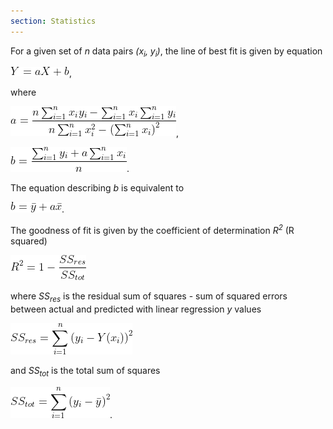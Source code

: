 ```yaml
---
section: Statistics
---
```

For a given set of *n* data pairs *(x<sub>i</sub>, y<sub>i</sub>)*, the line of best fit is given by equation

![a](/assets/images/handbook/statistics/simple_linear_equation.gif),

where

![a](/assets/images/handbook/statistics/simple_linear_regression_a.gif),


![b](/assets/images/handbook/statistics/simple_linear_regression_b.gif).

The equation describing *b* is equivalent to 

![b by means](/assets/images/handbook/statistics/simple_linear_regression_b_by_means.gif).

The goodness of fit is given by the coefficient of determination *R<sup>2</sup>* (R squared)

![R squared](/assets/images/handbook/statistics/simple_linear_regression_r2.gif)

where *SS<sub>res</sub>* is the residual sum of squares - sum of squared errors between actual and predicted with linear regression  *y* values

![R squared](/assets/images/handbook/statistics/simple_linear_regression_ss_res.gif)

and *SS<sub>tot</sub>* is the total sum of squares

![R squared](/assets/images/handbook/statistics/simple_linear_regression_ss_tot.gif).
